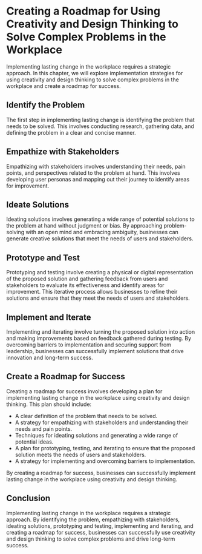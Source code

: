Creating a Roadmap for Using Creativity and Design Thinking to Solve Complex Problems in the Workplace
================================================================================================================================================================

Implementing lasting change in the workplace requires a strategic approach. In this chapter, we will explore implementation strategies for using creativity and design thinking to solve complex problems in the workplace and create a roadmap for success.

Identify the Problem
--------------------

The first step in implementing lasting change is identifying the problem that needs to be solved. This involves conducting research, gathering data, and defining the problem in a clear and concise manner.

Empathize with Stakeholders
---------------------------

Empathizing with stakeholders involves understanding their needs, pain points, and perspectives related to the problem at hand. This involves developing user personas and mapping out their journey to identify areas for improvement.

Ideate Solutions
----------------

Ideating solutions involves generating a wide range of potential solutions to the problem at hand without judgment or bias. By approaching problem-solving with an open mind and embracing ambiguity, businesses can generate creative solutions that meet the needs of users and stakeholders.

Prototype and Test
------------------

Prototyping and testing involve creating a physical or digital representation of the proposed solution and gathering feedback from users and stakeholders to evaluate its effectiveness and identify areas for improvement. This iterative process allows businesses to refine their solutions and ensure that they meet the needs of users and stakeholders.

Implement and Iterate
---------------------

Implementing and iterating involve turning the proposed solution into action and making improvements based on feedback gathered during testing. By overcoming barriers to implementation and securing support from leadership, businesses can successfully implement solutions that drive innovation and long-term success.

Create a Roadmap for Success
----------------------------

Creating a roadmap for success involves developing a plan for implementing lasting change in the workplace using creativity and design thinking. This plan should include:

* A clear definition of the problem that needs to be solved.
* A strategy for empathizing with stakeholders and understanding their needs and pain points.
* Techniques for ideating solutions and generating a wide range of potential ideas.
* A plan for prototyping, testing, and iterating to ensure that the proposed solution meets the needs of users and stakeholders.
* A strategy for implementing and overcoming barriers to implementation.

By creating a roadmap for success, businesses can successfully implement lasting change in the workplace using creativity and design thinking.

Conclusion
----------

Implementing lasting change in the workplace requires a strategic approach. By identifying the problem, empathizing with stakeholders, ideating solutions, prototyping and testing, implementing and iterating, and creating a roadmap for success, businesses can successfully use creativity and design thinking to solve complex problems and drive long-term success.
